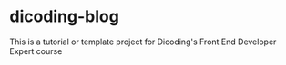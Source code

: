 # dicoding-blog

This is a tutorial or template project for Dicoding's Front End Developer Expert course
